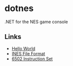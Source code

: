 # dotnes

.NET for the NES game console

## Links

* [Hello World](https://8bitworkshop.com/v3.8.0/?platform=nes&file=hello.c)
* [INES File Format](https://wiki.nesdev.org/w/index.php/INES)
* [6502 Instruction Set](https://www.masswerk.at/6502/6502_instruction_set.html)
